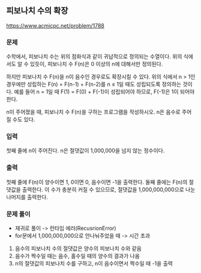 ## 피보나치 수의 확장
https://www.acmicpc.net/problem/1788
### 문제
수학에서, 피보나치 수는 위의 점화식과 같이 귀납적으로 정의되는 수열이다. 위의 식에서도 알 수 있듯이, 피보나치 수 F(n)은 0 이상의 n에 대해서만 정의된다.

하지만 피보나치 수 F(n)을 n이 음수인 경우로도 확장시킬 수 있다. 위의 식에서 n > 1인 경우에만 성립하는 F(n) = F(n-1) + F(n-2)를 n ≤ 1일 때도 성립되도록 정의하는 것이다. 예를 들어 n = 1일 때 F(1) = F(0) + F(-1)이 성립되어야 하므로, F(-1)은 1이 되어야 한다.

n이 주어졌을 때, 피보나치 수 F(n)을 구하는 프로그램을 작성하시오. n은 음수로 주어질 수도 있다.

### 입력
첫째 줄에 n이 주어진다. n은 절댓값이 1,000,000을 넘지 않는 정수이다.

### 출력
첫째 줄에 F(n)이 양수이면 1, 0이면 0, 음수이면 -1을 출력한다. 둘째 줄에는 F(n)의 절댓값을 출력한다. 이 수가 충분히 커질 수 있으므로, 절댓값을 1,000,000,000으로 나눈 나머지를 출력한다.

### 문제 풀이
- 재귀로 풀이 -> 런타임 에러(RecusrionError)
- for문에서 1,000,000,000으로 안나눠주었을 때 -> 시간 초과  

1. 음수의 피보나치 수의 절댓값은 양수의 피보나치 수와 같음
2. 음수가 짝수일 때는 음수, 홀수일 때의 양수의 결과가 나옴
3. n의 절댓값의 피보나치 수를 구하고, n이 음수이면서 짝수일 때 -1을 출력
